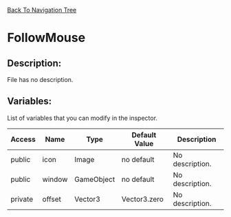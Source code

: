 [Back To Navigation Tree](https://wesleywh.github.io/githubpages/docs/navigation.html)
# FollowMouse

## Description:
File has no description.

## Variables:
List of variables that you can modify in the inspector.

|Access|Name|Type|Default Value|Description|
|---|---|---|---|---|
|public|icon|Image|no default|No description.|
|public|window|GameObject|no default|No description.|
|private|offset|Vector3|Vector3.zero|No description.|

